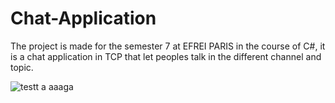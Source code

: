 # Chat-Application
The project is made for the semester 7 at EFREI PARIS in the course of C#, it is a chat application in TCP that let peoples talk in the different channel and topic.

![testt a aaaga](https://www.efrei.fr/wp-content/uploads/2019/06/Logo-Efrei-2017-Fr-Web.png)
